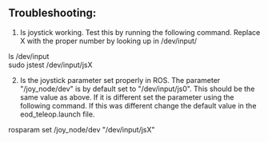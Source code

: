 Troubleshooting:  
-----------------
1. Is joystick working. Test this by running the following command. Replace X with the proper number by looking up in /dev/input/  

ls /dev/input  
sudo jstest /dev/input/jsX  

2. Is the joystick parameter set properly in ROS. The parameter "/joy_node/dev" is by default set to "/dev/input/js0". This should be the same value as above. If it is different set the parameter using the following command. If this was different change the default value in the eod_teleop.launch file.  

rosparam set /joy_node/dev "/dev/input/jsX"  
